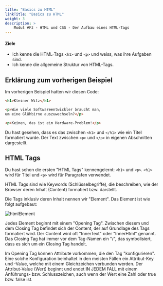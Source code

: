 ```yaml
---
title: "Basics zu HTML"
linkTitle: "Basics zu HTML"
weight: 3
description: >
    Modul #F3 - HTML und CSS - Der Aufbau eines HTML-Tags
---
```


#### Ziele
* Ich kenne die HTML-Tags `<h1>` und `<p>` und weiss, was ihre Aufgaben sind.
* Ich kenne die allgemeine Struktur von HTML-Tags.

## Erklärung zum vorherigen Beispiel
Im vorherigen Beispiel hatten wir diesen Code:

```html
<h1>Kleiner Witz</h1>

<p>Wie viele Softwareentwickler braucht man, 
um eine Glühbirne auszuwechseln?</p>

<p>Keinen, das ist ein Hardware-Problem!</p>
```

Du hast gesehen, dass es das zwischen `<h1>` und `</h1>` wie ein Titel formatiert wurde. Der Text zwischen `<p>` und `</p>` in eigenen Abschnitten dargestellt.

## HTML Tags

Du hast schon die ersten "HTML Tags" kennengelernt: `<h1>` und `<p>`. `<h1>` wird für Titel und `<p>` wird für Paragrafen verwendet.

HTML Tags sind wie Keywords (Schlüsselbegriffe), die beschreiben, wie der Browser deren Inhalt (Content) formatiert bzw. darstellt.

Die Tags inklusiv deren Inhalt nennen wir "Element". Das Element ist wie folgt aufgebaut:

![htmlElement](../html-tag.svg "(Bild, das den Aufbau eines HTML-Elements zeigt.)")

Jedes Element beginnt mit einem "Opening Tag". Zwischen diesem und dem Closing Tag befindet sich der Content, der auf Grundlage des Tags formatiert wird. Der Content wird oft "InnerText" oder "InnerHtml" genannt. Das Closing Tag hat immer vor dem Tag-Namen ein "/", das symbolisiert, dass es sich um ein Closing Tag handelt.

Im Opening Tag können Attribute vorkommen, die den Tag "konfigurieren". Eine solche Konfiguration beinhaltet in den meisten Fällen ein Attribut-Key und -Value, welche mit einem Gleichzeichen verbunden werden. Der Attribut-Value (Wert) beginnt und endet IN JEDEM FALL mit einem Anführungs- bzw. Schlusszeichen, auch wenn der Wert eine Zahl oder true bzw. false ist.
